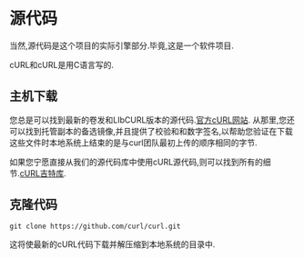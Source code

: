 
# 源代码

当然,源代码是这个项目的实际引擎部分.毕竟,这是一个软件项目.

cURL和cURL是用C语言写的.

## 主机下载

您总是可以找到最新的卷发和LIbCURL版本的源代码.[官方cURL网站](https://curl.haxx.se/). 从那里,您还可以找到托管副本的备选镜像,并且提供了校验和和数字签名,以帮助您验证在下载这些文件时本地系统上结束的是与curl团队最初上传的顺序相同的字节.

如果您宁愿直接从我们的源代码库中使用cURL源代码,则可以找到所有的细节.[cURL吉特库](https://github.com/curl/curl/).

## 克隆代码

```
git clone https://github.com/curl/curl.git
```

这将使最新的cURL代码下载并解压缩到本地系统的目录中.
